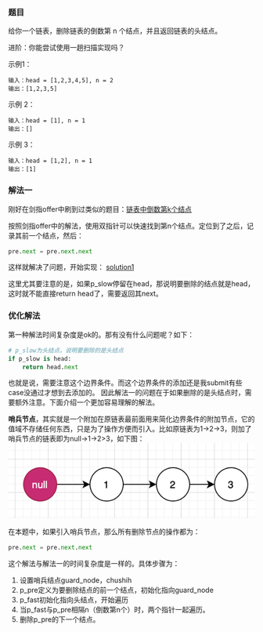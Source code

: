 ### 题目
给你一个链表，删除链表的倒数第 n 个结点，并且返回链表的头结点。

进阶：你能尝试使用一趟扫描实现吗？

示例1：
```
输入：head = [1,2,3,4,5], n = 2
输出：[1,2,3,5]
```

示例 2：
```
输入：head = [1], n = 1
输出：[]
```
示例 3：

```
输入：head = [1,2], n = 1
输出：[1]
```

### 解法一
刚好在剑指offer中刷到过类似的题目：[链表中倒数第k个结点](../../剑指offer/15.链表中倒数第k个结点/solution.py)

按照剑指offer中的解法，使用双指针可以快速找到第n个结点。定位到了之后，记录其前一个结点，然后：
```py
pre.next = pre.next.next
```
这样就解决了问题，开始实现：
[solution1](solution1.py)

这里尤其要注意的是，如果p_slow停留在head，那说明要删除的结点就是head，这时就不能直接return head了，需要返回其next。

### 优化解法
第一种解法时间复杂度是ok的。那有没有什么问题呢？如下：
```py
# p_slow为头结点，说明要删除的是头结点
if p_slow is head:
    return head.next
```
也就是说，需要注意这个边界条件。而这个边界条件的添加还是我submit有些case没通过才想到去添加的。
因此解法一的问题在于如果删除的是头结点时，需要额外注意。下面介绍一个更加容易理解的解法。

**哨兵节点**，其实就是一个附加在原链表最前面用来简化边界条件的附加节点，它的值域不存储任何东西，只是为了操作方便而引入。比如原链表为1->2->3，则加了哨兵节点的链表即为null->1->2>3，如下图：
![guard_node](guard_node.png)

在本题中，如果引入哨兵节点，那么所有删除节点的操作都为：
```py
pre.next = pre.next.next
```
这个解法与解法一的时间复杂度是一样的。具体步骤为：
1. 设置哨兵结点guard_node，chushih
2. p_pre定义为要删除结点的前一个结点，初始化指向guard_node
3. p_fast初始化指向头结点，开始遍历
4. 当p_fast与p_pre相隔n（倒数第n个）时，两个指针一起遍历。
5. 删除p_pre的下一个结点。